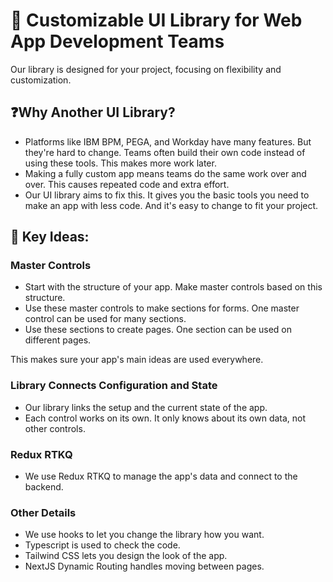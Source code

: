 # 🚀 **Customizable UI Library for Web App Development Teams**

Our library is designed for your project, focusing on flexibility and customization.

## ❓**Why Another UI Library?**

-   Platforms like IBM BPM, PEGA, and Workday have many features. But they're hard to change. Teams often build their own code instead of using these tools. This makes more work later.
-   Making a fully custom app means teams do the same work over and over. This causes repeated code and extra effort.
-   Our UI library aims to fix this. It gives you the basic tools you need to make an app with less code. And it's easy to change to fit your project.

## 🎯 **Key Ideas:**

### **Master Controls**

-   Start with the structure of your app. Make master controls based on this structure.
-   Use these master controls to make sections for forms. One master control can be used for many sections.
-   Use these sections to create pages. One section can be used on different pages.

This makes sure your app's main ideas are used everywhere.

### **Library Connects Configuration and State**

-   Our library links the setup and the current state of the app.
-   Each control works on its own. It only knows about its own data, not other controls.

### **Redux RTKQ**

-   We use Redux RTKQ to manage the app's data and connect to the backend.

### **Other Details**

-   We use hooks to let you change the library how you want.
-   Typescript is used to check the code.
-   Tailwind CSS lets you design the look of the app.
-   NextJS Dynamic Routing handles moving between pages.

